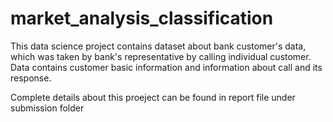 # market_analysis_classification
This data science project contains dataset about bank customer's data, which was taken by bank's representative by calling individual customer. Data contains customer basic information and information about call and its response.

Complete details about this proeject can be found in report file under submission folder

